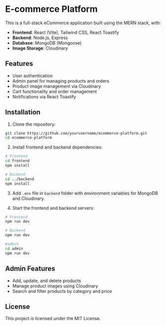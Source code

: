 
# E-commerce Platform

This is a full-stack eCommerce application built using the MERN stack, with:
- **Frontend**: React (Vite), Tailwind CSS, React Toastify
- **Backend**: Node.js, Express
- **Database**: MongoDB (Mongoose)
- **Image Storage**: Cloudinary

## Features
- User authentication
- Admin panel for managing products and orders
- Product image management via Cloudinary
- Cart functionality and order management
- Notifications via React Toastify

## Installation

1. Clone the repository:
```bash
git clone https://github.com/yourusername/ecommerce-platform.git
cd ecommerce-platform
```

2. Install frontend and backend dependencies:
```bash
# Frontend
cd frontend
npm install

# Backend
cd ../backend
npm install
```

3. Add `.env` file in `backend` folder with environment variables for MongoDB and Cloudinary.

4. Start the frontend and backend servers:
```bash
# Frontend
npm run dev

# Backend
npm run dev

#admin
cd admin
npm run dev
```

## Admin Features
- Add, update, and delete products
- Manage product images using Cloudinary
- Search and filter products by category and price

## License
This project is licensed under the MIT License.
